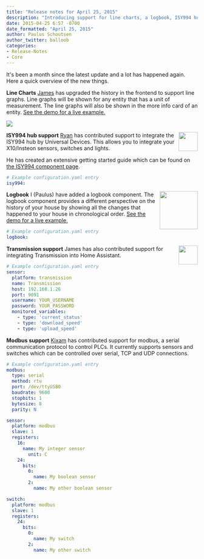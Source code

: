 ```yaml
---
title: "Release notes for April 25, 2015"
description: "Introducing support for line charts, a logbook, ISY994 hub, Transmission and modbus."
date: 2015-04-25 6:57 -0700
date_formatted: "April 25, 2015"
author: Paulus Schoutsen
author_twitter: balloob
categories:
- Release-Notes
- Core
---
```


It's been a month since the latest update and a lot has happened again. Here a quick overview of the new things.

__Line Charts__
[James](https://github.com/jamespcole) has upgraded the history in the frontend to support line graphs. Line graphs will be shown for any entity that has a unit of measurement. The line graphs will also be shown in the more info card of an entity. [See the demo for a live example.](/demo/)

<p class='img'>
<img src='/images/screenshots/history-line-graphs.png'>
</p>

__ISY994 hub support__
<img src='/images/supported_brands/universal_devices.png' style='border:none; box-shadow: none; float: right;' height='50' /> [Ryan](https://github.com/rmkraus) has contributed support to integrate the ISY994 hub by Universal Devices. This allows you to integrate your X10/Insteon sensors, switches and lights.

He has created an extensive getting started guide which can be found on [the ISY994 component page](/integrations/isy994/).

```yaml
# Example configuration.yaml entry
isy994:
```

__Logbook__
<img src='/images/screenshots/logbook.png' style='margin-left:10px; float: right;' height="100" /> I (Paulus) have added a logbook component. The logbook component provides a different perspective on the history of your house by showing all the changes that happened to your house in chronological order. [See the demo for a live example.](/demo/)
<span class='clearfix'></span>

```yaml
# Example configuration.yaml entry
logbook:
```

<!--more-->

__Transmission support__
<img src='/images/supported_brands/transmission.png' style='border:none; box-shadow: none; float: right;' height='50' /> James has also contributed support for integrating Transmission into Home Assistant.

```yaml
# Example configuration.yaml entry
sensor:
  platform: transmission
  name: Transmission
  host: 192.168.1.26
  port: 9091
  username: YOUR_USERNAME
  password: YOUR_PASSWORD
  monitored_variables:
    - type: 'current_status'
    - type: 'download_speed'
    - type: 'upload_speed'
```

__Modbus support__
[Kixam](https://github.com/kixam) has contributed support for modbus, a serial communication protocol to control PLCs. It currently supports sensors and switches which can be controlled over serial, TCP and UDP connections.

```yaml
# Example configuration.yaml entry
modbus:
  type: serial
  method: rtu
  port: /dev/ttyUSB0
  baudrate: 9600
  stopbits: 1
  bytesize: 8
  parity: N

sensor:
  platform: modbus
  slave: 1
  registers:
    16:
      name: My integer sensor
        unit: C
    24:
      bits:
        0:
          name: My boolean sensor
        2:
          name: My other boolean sensor

switch:
  platform: modbus
  slave: 1
  registers:
    24:
      bits:
        0:
          name: My switch
        2:
          name: My other switch
```
